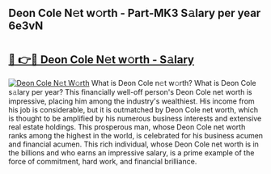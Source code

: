## Deon Cole N𝚎t w𝚘rth - Part-MK3 S𝚊lary per year 6e3vN

# <h2><a href="http://gc55ty.nevu.top/?p=Deon+Cole">🔗 👉🔴 Deon Cole N𝚎t w𝚘rth - S𝚊lary</a></h2>

[![Deon Cole N𝚎t W𝚘rth](https://i.imgur.com/Oavwk0R.jpeg)](http://gc55ty.nevu.top/?p=Deon+Cole)
What is Deon Cole n𝚎t w𝚘rth? What is Deon Cole s𝚊lary per year?
This financially well-off person's Deon Cole net worth is impressive, placing him among the industry's wealthiest. His income from his job is considerable, but it is outmatched by Deon Cole net worth, which is thought to be amplified by his numerous business interests and extensive real estate holdings. This prosperous man, whose Deon Cole net worth ranks among the highest in the world, is celebrated for his business acumen and financial acumen. This rich individual, whose Deon Cole net worth is in the billions and who earns an impressive salary, is a prime example of the force of commitment, hard work, and financial brilliance.
